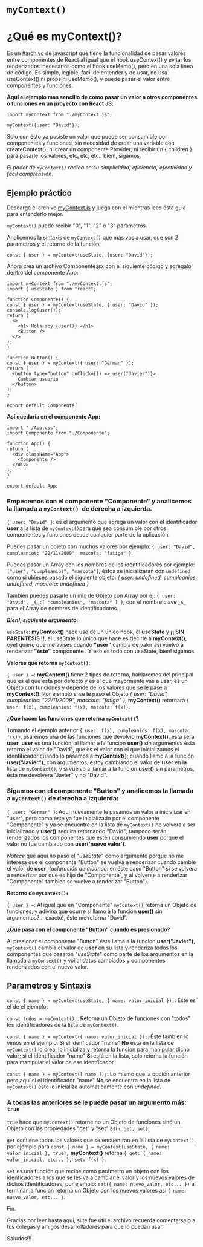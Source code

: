 # `myContext()`

# ¿Qué es **myContext()**?

Es un [#archivo](https://drive.google.com/file/d/1u4Xhx9_2EGtb5j_yR-AVxNr3Tn2txKot/view?usp=share_link) de javascript que tiene la funcionalidad de pasar valores entre componentes de React al igual que el hook useContext() y evitar los renderizados inecesarios como el hook useMemo(), pero en una sola linea de código. Es simple, legible, facil de entender y de usar, no usa useContext() ni props ni useMemo(), y puede pasar el valor entre componentes y funciones.

**Aquí el ejemplo mas sencillo de como pasar un valor a otros componentes o funciones en un proyecto con React JS**:
```
import myContext from "./myContext.js";

myContext({user: "David"});
```
Solo con ésto ya pusiste un valor que puede ser consumible por componentes y funciones, sin necesidad de crear una variable con createContext(), ni crear un componente Provider, ni recibir un { children } para pasarle los valores, etc, etc, etc.. bien!, sigamos.

*El poder de `myContext()` radica en su simplicidad, eficiencia, efectividad y facil comprensión*.

## Ejemplo práctico
Descarga el archivo [myContext.js](https://drive.google.com/file/d/1u4Xhx9_2EGtb5j_yR-AVxNr3Tn2txKot/view?usp=share_link) y juega con el mientras lees ésta guia para entenderlo mejor.

`myContext()` puede recibir "0", "1", "2" ó "3" parametros.

Analicemos la sintaxis de `myContext()` que más vas a usar, que son 2 parametros y el retorno de la función:

`const { user } = myContext(useState, {user: "David"});`

Ahora crea un archivo Componente.jsx con el siguiente código y agregalo dentro del componente App:
  ```
import myContext from "./myContext.js";
import { useState } from "react";

function Componente() {
  const { user } = myContext(useState, { user: "David" });
  console.log(user());
  return (
    <>
      <h1> Hola soy {user()} </h1>
      <Button />
    </>
  );
}

function Button() {
  const { user } = myContext({ user: "German" });
  return (
    <button type="button" onClick={() => user("Javier")}>
      Cambiar usuario
    </button>
  );
}

export default Componente;
  ```
  
  **Así quedaría en el componente App:**
  
  ```
import "./App.css";
import Componente from "./Componente";

function App() {
  return (
    <div className="App">
      <Componente />
    </div>
  );
}

export default App;
  ```
### Empecemos con el componente "Componente" y analicemos la llamada a `myContext() `de derecha a izquierda.

`{ user: "David" }`: es el argumento que agrega un valor con el identificador **user** a la lista de `myContext()`para que sea consumible por otros componentes y funciones desde cualquier parte de la aplicación.

Puedes pasar un objeto con muchos valores por ejemplo: `{ user: "David", cumpleanios: "22/11/2009", mascota: "fatiga" }`.

Puedes pasar un Array con los nombres de los identificadores por ejemplo: `["user", "cumpleanios", "mascota"]`, éstos se inicializaran con `undefined` como si ubieces pasado el siguiente objeto: *{ user: undefined, cumpleanios: undefined, mascota: undefined }*

Tambien puedes pasarle un mix de Objeto con Array por ej: `{ user: "David", _$_:[ "cumpleanios", "mascota" ] }`, con el nombre clave `_$_` para el Array de nombres de identificadores.

***Bien!, siguiente argumento:***

`useState`: **myContext()** hace uso de un único hook, el **useState** y __¡¡ SIN PARENTESIS !!__, el useState lo único que hace es decirle a **myContext()**, oye! quiero que me avises cuando **"user"** cambia de valor así vuelvo a renderizar **"éste"** componente . Y eso es todo con useState, bien! sigamos.

**Valores que retorna `myContext()`:**

`{ user } =`: **myContext()** tiene 2 tipos de retorno, hablaremos del principal que es el que está por defecto y es el que mayormente vas a usar, es un Objeto con funciones y depende de los valores que se le pase a **myContext()**. Por ejemplo si se le pasó el Objeto *{ user: "David", cumpleanios: "22/11/2009", mascota: "fatiga" }*, **myContext()** retornará `{ user: f(x), cumpleanios: f(x), mascota: f(x)}`.

**¿Qué hacen las funciones que retorna `myContext()`?**

Tomando el ejemplo anterior `{ user: f(x), cumpleanios: f(x), mascota: f(x)}`, usaremos una de las funciones que devolvio **myContext()**, ésta será **user**, **user** es una función, al llamar a la función **user()** sin argumentos ésta retorna el valor de "David", que es el valor con el que inicializamos el identificador cuando lo pasamos a **myContext()**; cuando llamo a la función **user("Javier")**, con argumentos, estoy cambiando el valor de **user** en la lista de `myContext()`, y si vuelvo a llamar a la funcion **user()** sin parametros, ésta me devolvera "Javier" y no "David".


### Sigamos con el componente "Button" y analicemos la llamada a `myContext()` de derecha a izquierda:

`{ user: "German" }`: Aquí nuevamente le pasamos un valor a inicializar en "user", pero como éste ya fue inicializado por el componente "Componente" y ya se encuentra en la lista de `myContext()` no volvera a ser inicializado y **user()** seguira retornando "David"; tampoco serán renderizados los componentes que estén consumiendo **user** porque el valor no fue cambiado con **user('nuevo valor')**.

*Notece* que aquí no paso el "*useState*" como argumento porque no me interesa que el componente "Button" se vuelva a renderizar cuando cambie el valor de **user**, (*aclaración de alcance*: en éste caso "Button" si se volvera a renderizar por que es hijo de "Componente", y al volverse a renderizar "Componente" tambien se vuelve a renderizar "Button").

**Retorno de `myContext():`**

`{ user } =`: Al igual que en "Componente" `myContext()` retorna un Objeto de funciones, y adivina que ocurre si llamo a la funcion **user()** sin argumentos?... exacto!, éste me retorna "David".

**¿Qué pasa con el componente "Button" cuando es presionado?**

Al presionar el componente "Button" éste llama a la funcion **user("Javier")**, `myContext()` cambia el valor de **user** en su lista y renderiza todos los componentes que pasaron "*useState*" como parte de los argumentos en la llamada a `myContext()` y voila! datos cambiados y componentes renderizados con el nuevo valor.

## Parametros y Sintaxis

`const { name } = myContext(useState, { name: valor_inicial });`: Éste es el de el ejemplo.

`const todos = myContext();`: Retorna un Objeto de funciones con "todos" los identificadores de la lista de `myContext()`.

`const { name } = myContext({ name: valor_inicial });`: Éste tambien lo vimos en el ejemplo. Si el idenficador "name" __No__ está en la lista de `myContext()` lo crea, lo inicializa y retorna la funcion para manipular dicho valor; si el identificador "name" __Si__ está en la lista, solo retorna la función para manipular el valor de ese identficador.

`const { name } = myContext([ name ]);`: Lo mismo que la opción anterior pero aquí si el identificador "name" __No__ se encuentra en la lista de `myContext()` éste lo inicializa automaticamente con *undefined*.

### A todas las anteriores se le puede pasar un argumento más: `true`

`true` hace que `myContext()` retorne no un Objeto de funciones sinó un Objeto con las propiedades "get" y "set" así `{ get, set}`.

`get` contiene todos los valores que se encuentran en la lista de `myContext()`, por ejemplo para `const { name } = myContext(useState, { name: valor_inicial }, true);` **myContext()** retorna `{ get: { name: valor_inicial, etc... }, set: f(x) }`.

`set` es una función que recibe como parámetro un objeto con los idenficadores a los que se les va a cambiar el valor y los nuevos valores de dichos identificadores, por ejemplo: `set({ name: nuevo_valor, etc... })` al terminar la funcion retorna un Objeto con los nuevos valores asi `{ name: nuevo_valor, etc... }`.

Fin.

Gracias por leer hasta aquí, si te fue útil el archivo recuerda comentarselo a tus colegas y amigos desarrolladores para que lo puedan usar.

Saludos!!!
